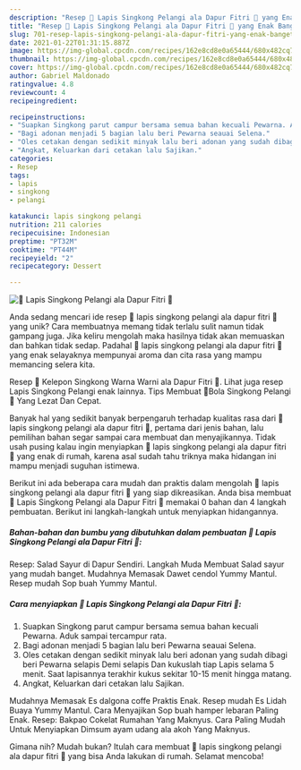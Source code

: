 ```yaml
---
description: "Resep 🌈 Lapis Singkong Pelangi ala Dapur Fitri 🌈 yang Enak Banget"
title: "Resep 🌈 Lapis Singkong Pelangi ala Dapur Fitri 🌈 yang Enak Banget"
slug: 701-resep-lapis-singkong-pelangi-ala-dapur-fitri-yang-enak-banget
date: 2021-01-22T01:31:15.887Z
image: https://img-global.cpcdn.com/recipes/162e8cd8e0a65444/680x482cq70/🌈-lapis-singkong-pelangi-ala-dapur-fitri-🌈-foto-resep-utama.jpg
thumbnail: https://img-global.cpcdn.com/recipes/162e8cd8e0a65444/680x482cq70/🌈-lapis-singkong-pelangi-ala-dapur-fitri-🌈-foto-resep-utama.jpg
cover: https://img-global.cpcdn.com/recipes/162e8cd8e0a65444/680x482cq70/🌈-lapis-singkong-pelangi-ala-dapur-fitri-🌈-foto-resep-utama.jpg
author: Gabriel Maldonado
ratingvalue: 4.8
reviewcount: 4
recipeingredient:

recipeinstructions:
- "Suapkan Singkong parut campur bersama semua bahan kecuali Pewarna. Aduk sampai tercampur rata."
- "Bagi adonan menjadi 5 bagian lalu beri Pewarna seauai Selena."
- "Oles cetakan dengan sedikit minyak lalu beri adonan yang sudah dibagi beri Pewarna selapis Demi selapis Dan kukuslah tiap Lapis selama 5 menit. Saat lapisannya terakhir kukus sekitar 10-15 menit hingga matang."
- "Angkat, Keluarkan dari cetakan lalu Sajikan."
categories:
- Resep
tags:
- lapis
- singkong
- pelangi

katakunci: lapis singkong pelangi 
nutrition: 211 calories
recipecuisine: Indonesian
preptime: "PT32M"
cooktime: "PT44M"
recipeyield: "2"
recipecategory: Dessert

---
```



![🌈 Lapis Singkong Pelangi ala Dapur Fitri 🌈](https://img-global.cpcdn.com/recipes/162e8cd8e0a65444/680x482cq70/🌈-lapis-singkong-pelangi-ala-dapur-fitri-🌈-foto-resep-utama.jpg)

Anda sedang mencari ide resep 🌈 lapis singkong pelangi ala dapur fitri 🌈 yang unik? Cara membuatnya memang tidak terlalu sulit namun tidak gampang juga. Jika keliru mengolah maka hasilnya tidak akan memuaskan dan bahkan tidak sedap. Padahal 🌈 lapis singkong pelangi ala dapur fitri 🌈 yang enak selayaknya mempunyai aroma dan cita rasa yang mampu memancing selera kita.

Resep 🌈 Kelepon Singkong Warna Warni ala Dapur Fitri 🌈. Lihat juga resep Lapis Singkong Pelangi enak lainnya. Tips Membuat 🌈Bola Singkong Pelangi🌈 Yang Lezat Dan Cepat.

Banyak hal yang sedikit banyak berpengaruh terhadap kualitas rasa dari 🌈 lapis singkong pelangi ala dapur fitri 🌈, pertama dari jenis bahan, lalu pemilihan bahan segar sampai cara membuat dan menyajikannya. Tidak usah pusing kalau ingin menyiapkan 🌈 lapis singkong pelangi ala dapur fitri 🌈 yang enak di rumah, karena asal sudah tahu triknya maka hidangan ini mampu menjadi suguhan istimewa.


Berikut ini ada beberapa cara mudah dan praktis dalam mengolah 🌈 lapis singkong pelangi ala dapur fitri 🌈 yang siap dikreasikan. Anda bisa membuat 🌈 Lapis Singkong Pelangi ala Dapur Fitri 🌈 memakai 0 bahan dan 4 langkah pembuatan. Berikut ini langkah-langkah untuk menyiapkan hidangannya.

<!--inarticleads1-->

##### Bahan-bahan dan bumbu yang dibutuhkan dalam pembuatan 🌈 Lapis Singkong Pelangi ala Dapur Fitri 🌈:



Resep: Salad Sayur di Dapur Sendiri. Langkah Muda Membuat Salad sayur yang mudah banget. Mudahnya Memasak Dawet cendol Yummy Mantul. Resep mudah Sop buah Yummy Mantul. 

<!--inarticleads2-->

##### Cara menyiapkan 🌈 Lapis Singkong Pelangi ala Dapur Fitri 🌈:

1. Suapkan Singkong parut campur bersama semua bahan kecuali Pewarna. Aduk sampai tercampur rata.
1. Bagi adonan menjadi 5 bagian lalu beri Pewarna seauai Selena.
1. Oles cetakan dengan sedikit minyak lalu beri adonan yang sudah dibagi beri Pewarna selapis Demi selapis Dan kukuslah tiap Lapis selama 5 menit. Saat lapisannya terakhir kukus sekitar 10-15 menit hingga matang.
1. Angkat, Keluarkan dari cetakan lalu Sajikan.


Mudahnya Memasak Es dalgona coffe Praktis Enak. Resep mudah Es Lidah Buaya Yummy Mantul. Cara Menyajikan Sop buah hamper lebaran Paling Enak. Resep: Bakpao Cokelat Rumahan Yang Maknyus. Cara Paling Mudah Untuk Menyiapkan Dimsum ayam udang ala akoh Yang Maknyus. 

Gimana nih? Mudah bukan? Itulah cara membuat 🌈 lapis singkong pelangi ala dapur fitri 🌈 yang bisa Anda lakukan di rumah. Selamat mencoba!
